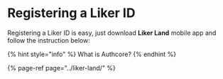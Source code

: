 # Registering a Liker ID

Registering a Liker ID is easy, just download **Liker Land** mobile app and follow the instruction below:

{% hint style="info" %}
What is Authcore?
{% endhint %}

{% page-ref page="../liker-land/" %}



